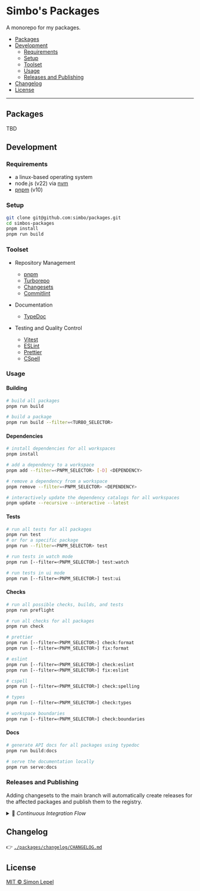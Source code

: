 # Simbo's Packages

A monorepo for my packages.

<!-- TOC depthFrom:2 depthTo:3 -->

- [Packages](#packages)
- [Development](#development)
  - [Requirements](#requirements)
  - [Setup](#setup)
  - [Toolset](#toolset)
  - [Usage](#usage)
  - [Releases and Publishing](#releases-and-publishing)
- [Changelog](#changelog)
- [License](#license)

<!-- /TOC -->

---

## Packages

TBD

## Development

### Requirements

- a linux-based operating system
- node.js (v22) via [nvm](https://github.com/nvm-sh/nvm)
- [pnpm](https://pnpm.io/) (v10)

### Setup

```bash
git clone git@github.com:simbo/packages.git
cd simbos-packages
pnpm install
pnpm run build
```

### Toolset

- Repository Management
  - [pnpm](https://pnpm.io/)
  - [Turborepo](https://turbo.build/)
  - [Changesets](https://github.com/changesets/changesets#readme)
  - [Commitlint](https://commitlint.js.org/)

- Documentation
  - [TypeDoc](https://typedoc.org/)

- Testing and Quality Control
  - [Vitest](https://vitest.dev/)
  - [ESLint](https://eslint.org/)
  - [Prettier](https://prettier.io/)
  - [CSpell](https://cspell.org/)

### Usage

#### Building

```bash
# build all packages
pnpm run build

# build a package
pnpm run build --filter=<TURBO_SELECTOR>
```

#### Dependencies

```bash
# install dependencies for all workspaces
pnpm install

# add a dependency to a workspace
pnpm add --filter=<PNPM_SELECTOR> [-D] <DEPENDENCY>

# remove a dependency from a workspace
pnpm remove --filter=<PNPM_SELECTOR> <DEPENDENCY>

# interactively update the dependency catalogs for all workspaces
pnpm update --recursive --interactive --latest
```

#### Tests

```bash
# run all tests for all packages
pnpm run test
# or for a specific package
pnpm run --filter=<PNPM_SELECTOR> test

# run tests in watch mode
pnpm run [--filter=<PNPM_SELECTOR>] test:watch

# run tests in ui mode
pnpm run [--filter=<PNPM_SELECTOR>] test:ui
```

#### Checks

```bash
# run all possible checks, builds, and tests
pnpm run preflight

# run all checks for all packages
pnpm run check

# prettier
pnpm run [--filter=<PNPM_SELECTOR>] check:format
pnpm run [--filter=<PNPM_SELECTOR>] fix:format

# eslint
pnpm run [--filter=<PNPM_SELECTOR>] check:eslint
pnpm run [--filter=<PNPM_SELECTOR>] fix:eslint

# cspell
pnpm run [--filter=<PNPM_SELECTOR>] check:spelling

# types
pnpm run [--filter=<PNPM_SELECTOR>] check:types

# workspace boundaries
pnpm run [--filter=<PNPM_SELECTOR>] check:boundaries
```

#### Docs

```bash
# generate API docs for all packages using typedoc
pnpm run build:docs

# serve the documentation locally
pnpm run serve:docs
```

### Releases and Publishing

Adding changesets to the main branch will automatically create releases for the
affected packages and publish them to the registry.

<details><summary>🚀 <em>Continuous Integration Flow</em></summary>

```mermaid
flowchart LR

  subgraph ChecksWorkflow["<code>.github/workflows/checks.yml</code>"]
    PushToMain@{ shape: rounded, label: "📥 Pushed to Main" }
    Checks["Run all Checks and Tests"]
    ChecksPassed{"All Checks<br>Passed?"}
    Changesets{"Changesets<br>Present?"}
    ReleaseEventDispatch@{ shape: rounded, label: "🎉 Release Event" }

    direction TB
    PushToMain --> Checks
    Checks --> ChecksPassed
    ChecksPassed --"YES"--> Changesets
    Changesets --"YES"--> ReleaseEventDispatch
  end

  subgraph ReleaseWorkflow["<code>.github/workflows/release.yml</code>"]
    ReleaseEvent@{ shape: rounded, label: "🎉 Release Event" }
    IntegrateChangesets["Integrate Changesets"]
    IncrementVersions["Increment Versions"]
    CollectPackages["Collect affected Packages<br><small>(Direct and Transitive)</small>"]
    CommitAndPushChanges["Commit & Push Changes"]
    PushReleaseTags["🏷️ Push a Tag for each<br><code>&lt;PACKAGE&gt;/v&lt;VERSION&gt;</code>"]

    direction TB
    ReleaseEvent --> IntegrateChangesets
    IntegrateChangesets --> IncrementVersions
    IncrementVersions --> CollectPackages
    CollectPackages --> CommitAndPushChanges
    CommitAndPushChanges --> PushReleaseTags
  end

  subgraph PublishWorkflow["<code>.github/workflows/publish.yml</code>"]
    TagEvent@{ shape: rounded, label: "🏷️ Tag Pushed<br><code>&lt;PACKAGE&gt;/v&lt;VERSION&gt;</code>" }
    BuildPackage["Build Package"]
    CreateTarball["Create Tarball"]
    ExtractChangelogEntry["Extract Changelog Entry"]
    CreateRelease["🎁 Create GitHub Release"]
    IsPrivate{"Package is<br>Private?"}
    PublishToNpm[🚀 Publish to npm Registry]

    direction TB
    TagEvent --> BuildPackage
    BuildPackage --> CreateTarball
    CreateTarball --> ExtractChangelogEntry
    ExtractChangelogEntry --> CreateRelease
    CreateRelease --> IsPrivate
    IsPrivate --"NO"--> PublishToNpm
  end

  ChecksWorkflow Link1@=== ReleaseWorkflow
  ReleaseWorkflow Link2@=== PublishWorkflow

  classDef animateLink stroke: #888888,stroke-dasharray:9,5,stroke-dashoffset:900, animation: dash 25s linear infinite;
  class Link1,Link2 animateLink

  classDef workflow stroke:#888888,fill:transparent;
  class ChecksWorkflow,ReleaseWorkflow,PublishWorkflow workflow

  classDef event stroke:#B54BC8,stroke-width:2px,fill:transparent;
  class PushToMain,TagEvent,ReleaseEventDispatch,ReleaseEvent event

  classDef step stroke:#6366F1,stroke-width:2px,fill:transparent;
  class Checks,IntegrateChangesets,IncrementVersions,CollectPackages,CommitAndPushChanges,PushReleaseTags,BuildPackage,CreateTarball,ExtractChangelogEntry,CreateRelease,PublishToNpm step

  classDef gate stroke:#E67E22,stroke-width:2px,fill:transparent
  class IsPrivate,ChecksPassed,Changesets gate
```

</details>

## Changelog

👉 [`./packages/changelog/CHANGELOG.md`](./packages/changelog/CHANGELOG.md)

## License

[MIT © Simon Lepel](http://simbo.mit-license.org/)
